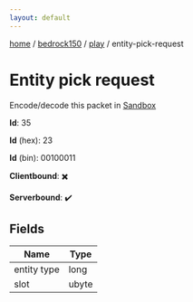 ```yaml
---
layout: default
---
```


[home](/)  /  [bedrock150](/protocol/bedrock150)  /  [play](/protocol/bedrock150/play)  /  entity-pick-request

# Entity pick request

Encode/decode this packet in [Sandbox](../../../sandbox/bedrock150#play.entity_pick_request)

**Id**: 35

**Id** (hex): 23

**Id** (bin): 00100011

**Clientbound**: ✖️

**Serverbound**: ✔️

## Fields

Name | Type
---|---
entity type | long
slot | ubyte

